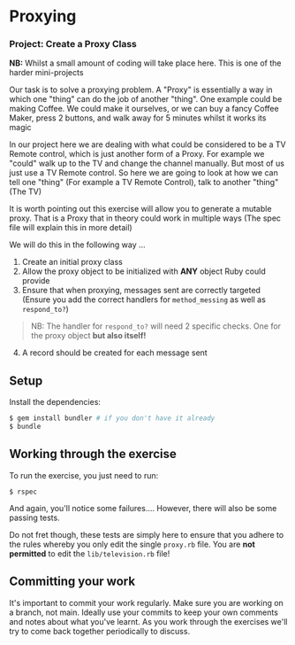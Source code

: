 # Proxying

### Project: Create a Proxy Class

**NB:** Whilst a small amount of coding will take place here. This is one of the harder mini-projects

Our task is to solve a proxying problem. A "Proxy" is essentially a way in which one "thing" can do the job
of another "thing". One example could be making Coffee. We could make it ourselves, or we can buy a fancy
Coffee Maker, press 2 buttons, and walk away for 5 minutes whilst it works its magic

In our project here we are dealing with what could be considered to be a TV Remote control, which is just
another form of a Proxy. For example we "could" walk up to the TV and change the channel manually.
But most of us just use a TV Remote control. So here we are going to look at how we can tell one "thing"
(For example a TV Remote Control), talk to another "thing" (The TV)

It is worth pointing out this exercise will allow you to generate a mutable proxy. That is a Proxy that in theory
could work in multiple ways (The spec file will explain this in more detail)

We will do this in the following way ...

1. Create an initial proxy class
2. Allow the proxy object to be initialized with **ANY** object Ruby could provide
3. Ensure that when proxying, messages sent are correctly targeted (Ensure you add
the correct handlers for `method_messing` as well as `respond_to?`)
> NB: The handler for `respond_to?` will need 2 specific checks. One for the proxy object **but also itself!**
4. A record should be created for each message sent

## Setup

Install the dependencies:

```bash
$ gem install bundler # if you don't have it already
$ bundle
```

## Working through the exercise

To run the exercise, you just need to run:

```
$ rspec
```

And again, you'll notice some failures.... However, there will also be some passing tests.

Do not fret though, these tests are simply here to ensure that you adhere to the rules whereby you
only edit the single `proxy.rb` file. You are **not permitted** to edit the `lib/television.rb` file!

## Committing your work

It's important to commit your work regularly. Make sure you are working on a
branch, not main. Ideally use your commits to keep your own
comments and notes about what you've learnt. As you work through the exercises
we'll try to come back together periodically to discuss.

